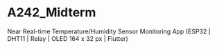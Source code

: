 # A242_Midterm
Near Real-time Temperature/Humidity Sensor Monitoring App (ESP32 | DHT11 | Relay | OLED 164 x 32 px | Flutter)
